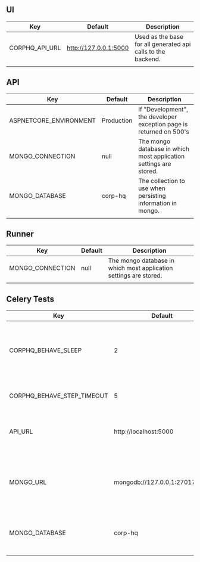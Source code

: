 ## UI
| Key            | Default               | Description |
|----------------|-----------------------|-------------|
| CORPHQ_API_URL | http://127.0.0.1:5000 | Used as the base for all generated api calls to the backend. |
|                |                       |              |

## API
| Key                    | Default    | Description |
|------------------------|------------|-------------|
| ASPNETCORE_ENVIRONMENT | Production | If "Development", the developer exception page is returned on 500's |
| MONGO_CONNECTION       | null       | The mongo database in which most application settings are stored. |
| MONGO_DATABASE         | corp-hq    | The collection to use when persisting information in mongo. |
|                        |            |              |

## Runner
| Key              | Default | Description |
|------------------|---------|-------------|
| MONGO_CONNECTION | null    | The mongo database in which most application settings are stored. |
|                  |         |              |

## Celery Tests
| Key                        | Default                        | Description |
|----------------------------|--------------------------------|-------------|
| CORPHQ_BEHAVE_SLEEP        | 2                              | Time to sleep between certain steps in the `behave-ci-cd.sh` script. |
| CORPHQ_BEHAVE_STEP_TIMEOUT | 5                              | Time for a cucumber-js step to timeout. |
| API_URL                    | http://localhost:5000          | The URL to make requests to when testing. |
| MONGO_URL                  | mongodb://127.0.0.1:27017/auth | The mongo db endpoint to interact with during testing. Tis is to seed / verify data of tests. |
| MONGO_DATABASE             | corp-hq                        | The default collection to use while executing tests. |
|                            |                                |             |